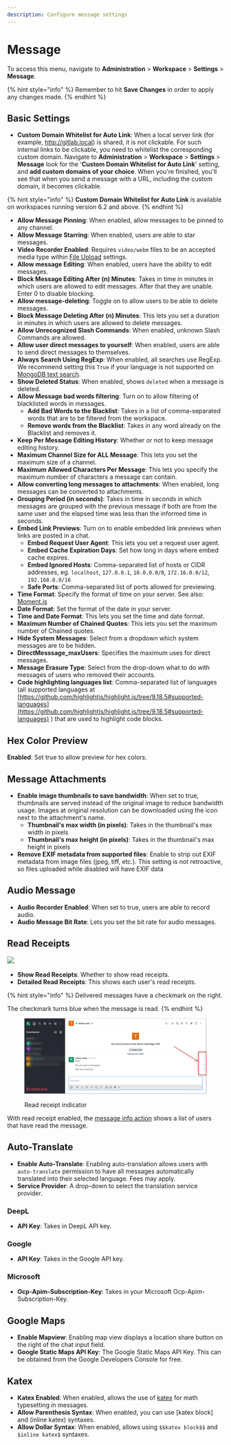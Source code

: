 ```yaml
---
description: Configure message settings
---
```


# Message

To access this menu, navigate to **Administration** > **Workspace** > **Settings** > **Message**.

{% hint style="info" %}
Remember to hit **Save Changes** in order to apply any changes made.
{% endhint %}

## Basic Settings

* **Custom Domain Whitelist for Auto Link**: When a local server link (for example, http://gitlab.local) is shared,  it is not clickable. For such internal links to be clickable, you need to whitelist the corresponding custom domain.  Navigate to **Administration** > **Workspace** > **Settings** > **Message** look for the '**Custom Domain Whitelist for Auto Link**' setting, and **add custom domains of your choice**. When you're finished, you'll see that when you send a message with a URL, including the custom domain, it becomes clickable. &#x20;

{% hint style="info" %}
**Custom Domain Whitelist for Auto Link** is available on workspaces running version 6.2 and above.
{% endhint %}

* **Allow Message Pinning**: When enabled, allow messages to be pinned to any channel.
* **Allow Message Starring**: When enabled, users are able to star messages.
* **Video Recorder Enabled**: Requires `video/webm` files to be an accepted media type within [File Upload](file-upload/) settings.
* **Allow message Editing**: When enabled, users have the ability to edit messages.
* **Block Message Editing After (n) Minutes**: Takes in time in minutes in which users are allowed to edit messages. After that they are unable. Enter 0 to disable blocking.
* **Allow message-deleting**: Toggle on to allow users to be able to delete messages.
* **Block Message Deleting After (n) Minutes**: This lets you set a duration in minutes in which users are allowed to delete messages.
* **Allow Unrecognized Slash Commands**: When enabled, unknown Slash Commands are allowed.
* **Allow user direct messages to yourself**: When enabled, users are able to send direct messages to themselves.
* **Always Search Using RegExp**: When enabled, all searches use RegExp. We recommend setting this `True` if your language is not supported on [MongoDB text search](https://docs.mongodb.org/manual/reference/text-search-languages/#text-search-languages).
* **Show Deleted Status**: When enabled, shows `deleted` when a message is deleted.
* **Allow Message bad words filtering**: Turn on to allow filtering of blacklisted words in messages.
  * **Add Bad Words to the Blacklist**: Takes in a list of comma-separated words that are to be filtered from the workspace.
  * **Remove words from the Blacklist**: Takes in any word already on the Blacklist and removes it.
* **Keep Per Message Editing History**: Whether or not to keep message editing history.
* **Maximum Channel Size for ALL Message**: This lets you set the maximum size of a channel.
* **Maximum Allowed Characters Per Message**: This lets you specify the maximum number of characters a message can contain.
* **Allow converting long messages to attachments**: When enabled, long messages can be converted to attachments.
* **Grouping Period (in seconds)**: Takes in time in seconds in which messages are grouped with the previous message if both are from the same user and the elapsed time was less than the informed time in seconds.
* **Embed Link Previews**: Turn on to enable embedded link previews when links are posted in a chat.
  * **Embed Request User Agent**: This lets you set a request user agent.
  * **Embed Cache Expiration Days**: Set how long in days where embed cache expires.
  * **Embed Ignored Hosts**: Comma-separated list of hosts or CIDR addresses, eg. `localhost`, `127.0.0.1`, `10.0.0.0/8`, `172.16.0.0/12`, `192.168.0.0/16`
  * **Safe Ports**: Comma-separated list of ports allowed for previewing.
* **Time Format**: Specify the format of time on your server. See also: [Moment.js](http://momentjs.com/docs/#/displaying/format/)
* **Date Format**: Set the format of the date in your server.
* **Time and Date Format**: This lets you set the time and date format.
* **Maximum Number of Chained Quotes**: This lets you set the maximum number of Chained quotes.
* **Hide System Messages**: Select from a dropdown which system messages are to be hidden.
* **DirectMesssage\_maxUsers**: Specifies the maximum uses for direct messages.
* **Message Erasure Type**: Select from the drop-down what to do with messages of users who removed their accounts.
* **Code highlighting languages list**: Comma-separated list of languages (all supported languages at [https://github.com/highlightjs/highlight.js/tree/9.18.5#supported-languages](https://github.com/highlightjs/highlight.js/tree/9.18.5#supported-languages) ) that are used to highlight code blocks.

## Hex Color Preview

**Enabled**: Set true to allow preview for hex colors.

## Message Attachments

* **Enable image thumbnails to save bandwidth**: When set to true, thumbnails are served instead of the original image to reduce bandwidth usage. Images at original resolution can be downloaded using the icon next to the attachment's name.
  * **Thumbnail's max width (in pixels)**: Takes in the thumbnail's max width in pixels
  * **Thumbnail's max height (in pixels)**: Takes in the thumbnail's max height in pixels
* **Remove EXIF metadata from supported files**: Enable to strip out EXIF metadata from image files (jpeg, tiff, etc.). This setting is not retroactive, so files uploaded while disabled will have EXIF data

## Audio Message

* **Audio Recorder Enabled**: When set to true, users are able to record audio.
* **Audio Message Bit Rate**: Lets you set the bit rate for audio messages.

## Read Receipts

![](<../../../.gitbook/assets/2021-06-10\_22-31-38 (3) (3) (3) (3) (3) (3) (3) (3) (3) (2) (3) (1) (1) (1) (1) (2) (1) (1) (1) (1) (1) (1) (4) (1) (1) (1) (1) (1) (1) (1) (41).jpg>)

* **Show Read Receipts**: Whether to show read receipts.
* **Detailed Read Receipts**: This shows each user's read receipts.

{% hint style="info" %}
Delivered messages have a checkmark on the right.

The checkmark turns blue when the message is read.
{% endhint %}

<figure><img src="../../../.gitbook/assets/image (842).png" alt=""><figcaption><p>Read receipt indicator</p></figcaption></figure>

With read receipt enabled, the [message info action](../../user-guides/messages/message-actions.md#message-info) shows a list of users that have read the message.

## Auto-Translate <a href="#ibh8nd40he" id="ibh8nd40he"></a>

* **Enable Auto-Translate**: Enabling auto-translation allows users with `auto-translate` permission to have all messages automatically translated into their selected language. Fees may apply.
* **Service Provider**: A drop-down to select the translation service provider.

### DeepL <a href="#hqizve3lvh5" id="hqizve3lvh5"></a>

* **API Key**: Takes in DeepL API key.

### Google <a href="#e5sd70k5l0d" id="e5sd70k5l0d"></a>

* **API Key**: Takes in the Google API key.

### Microsoft

* **Ocp-Apim-Subscription-Key**: Takes in your Microsoft Ocp-Apim-Subscription-Key.

## Google Maps <a href="#phxcc899uio" id="phxcc899uio"></a>

* **Enable Mapview**: Enabling map view displays a location share button on the right of the chat input field.
* **Google Static Maps API Key**: The Google Static Maps API Key. This can be obtained from the Google Developers Console for free.

## Katex

* **Katex Enabled**: When enabled, allows the use of [katex](http://khan.github.io/KaTeX/) for math typesetting in messages.
* **Allow Parenthesis Syntax**: When enabled, you can use \[katex block] and (inline katex) syntaxes.
* **Allow Dollar Syntax**: When enabled, allows using `$$katex block$$` and `$inline katex$` syntaxes.
